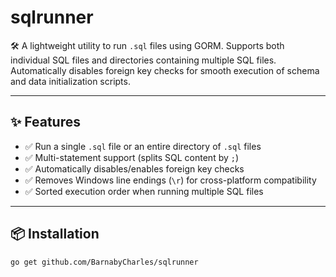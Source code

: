 # sqlrunner

🛠️ A lightweight utility to run `.sql` files using GORM. Supports both individual SQL files and directories containing multiple SQL files. Automatically disables foreign key checks for smooth execution of schema and data initialization scripts.

---

## ✨ Features

- ✅ Run a single `.sql` file or an entire directory of `.sql` files
- ✅ Multi-statement support (splits SQL content by `;`)
- ✅ Automatically disables/enables foreign key checks
- ✅ Removes Windows line endings (`\r`) for cross-platform compatibility
- ✅ Sorted execution order when running multiple SQL files

---

## 📦 Installation

```bash
go get github.com/BarnabyCharles/sqlrunner
